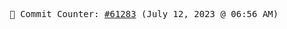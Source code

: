 <p align="center">
    <samp>
        📮 Commit Counter: <a href="https://github.com/Javascript-void0/Javascript-void0/commits/main">#61283</a> (July 12, 2023 @ 06:56 AM)
    </samp>
</p>